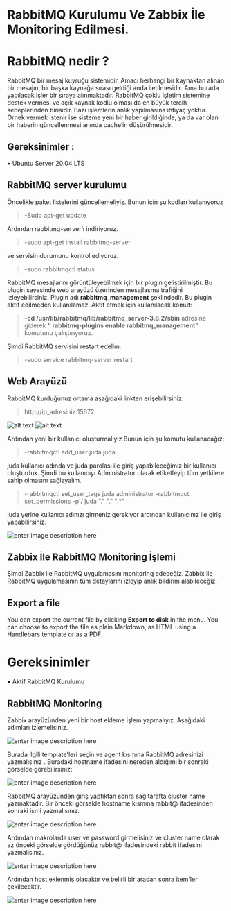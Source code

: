 # RabbitMQ Kurulumu Ve Zabbix İle Monitoring Edilmesi.

# RabbitMQ nedir ?
RabbitMQ bir mesaj kuyruğu sistemidir.  Amacı herhangi bir kaynaktan alınan bir mesajın, bir başka kaynağa sırası geldiği anda iletilmesidir.  Ama burada yapılacak işler bir sıraya alınmaktadır.  RabbitMQ çoklu işletim sistemine destek vermesi ve açık kaynak kodlu olması da en büyük tercih sebeplerinden birisidir. Bazı işlemlerin anlık yapılmasına ihtiyaç yoktur. Örnek vermek istenir ise sisteme yeni bir haber girildiğinde, ya da var olan bir haberin güncellenmesi anında cache’in düşürülmesidir.

## Gereksinimler :

•	Ubuntu Server 20.04 LTS

## RabbitMQ server kurulumu
Öncelikle paket listelerini güncellemeliyiz. Bunun için şu kodları kullanıyoruz
> -Sudo apt-get update

Ardından rabbitmq-server’ı indiriyoruz.
>-sudo apt-get install rabbitmq-server

ve servisin durumunu kontrol ediyoruz.
>-sudo rabbitmqctl status

RabbitMQ mesajlarını görüntüleyebilmek için bir plugin geliştirilmiştir. Bu plugin sayesinde web arayüzü üzerinden mesajlaşma trafiğini izleyebilirsiniz. Plugin adı **rabbitmq_management** şeklindedir. Bu plugin aktif edilmeden kullanılamaz. Aktif etmek için kullanılacak komut:

>-**cd /usr/lib/rabbitmq/lib/rabbitmq_server-3.8.2/sbin** adresine giderek **“ rabbitmq-plugins enable rabbitmq_management”** komutunu çalıştırıyoruz.

Şimdi RabbitMQ servisini restart edelim.

>-sudo service rabbitmq-server restart 

## Web Arayüzü
RabbitMQ kurduğunuz ortama aşağıdaki linkten erişebilirsiniz.
>http://ip_adresiniz:15672

![alt text](https://r.resimlink.com/XIun3Qp.png)
![alt text]([http://url/to/img.png](https://r.resimlink.com/XIun3Qp.png))

Ardından yeni bir kullanıcı oluşturmalıyız Bunun için şu komutu kullanacağız:
>-rabbitmqctl add_user juda juda

 juda kullanıcı adında ve juda parolası ile giriş yapabileceğimiz bir kullanıcı oluşturduk.
Şimdi bu kullanıcıyı Administrator olarak etiketleyip tüm yetkilere sahip olmasını sağlayalım.
>-rabbitmqctl set_user_tags juda administrator
>-rabbitmqctl set_permissions -p / juda "." "." ".*"

juda yerine kullanıcı adınızı girmeniz gerekiyor ardından kullanıcınız ile giriş yapabilirsiniz.

![enter image description here](https://r.resimlink.com/smgiYaEy5.png)


## Zabbix İle RabbitMQ Monitoring İşlemi

Şimdi Zabbix ile RabbitMQ uygulamasını monitoring edeceğiz. Zabbix ile RabbitMQ uygulamasının tüm detaylarını izleyip anlık bildirim alabileceğiz.

## Export a file

You can export the current file by clicking **Export to disk** in the menu. You can choose to export the file as plain Markdown, as HTML using a Handlebars template or as a PDF.


# Gereksinimler
•	Aktif RabbitMQ Kurulumu

## RabbitMQ Monitoring

Zabbix arayüzünden yeni bir host ekleme işlem yapmalıyız. Aşağıdaki adımları izlemelisiniz.

![enter image description here](https://r.resimlink.com/GvcpZA6olE.jpg)

Burada ilgili template'leri seçin ve agent kısmına RabbitMQ adresinizi yazmalısınız . Buradaki hostname ifadesini nereden aldığımı bir sonraki görselde görebilirsiniz:

![enter image description here](https://r.resimlink.com/jtoPeTn60AU.png)

RabbitMQ arayüzünden giriş yaptıktan sonra sağ tarafta cluster name yazmaktadır. Bir önceki görselde hostname kısmına rabbit@ ifadesinden sonraki ismi yazmalısınız.

![enter image description here](https://r.resimlink.com/T2hq6Qjdbxn5.png)

Ardından makrolarda user ve password girmelisiniz ve cluster name olarak az önceki görselde gördüğünüz rabbit@ ifadesindeki rabbit ifadesini  yazmalısınız. 

![enter image description here](https://r.resimlink.com/9ZNYyEkB.png)

Ardından host eklenmiş olacaktır ve belirli bir aradan sonra item'ler çekilecektir.

![enter image description here](https://r.resimlink.com/2ntb7.png)
